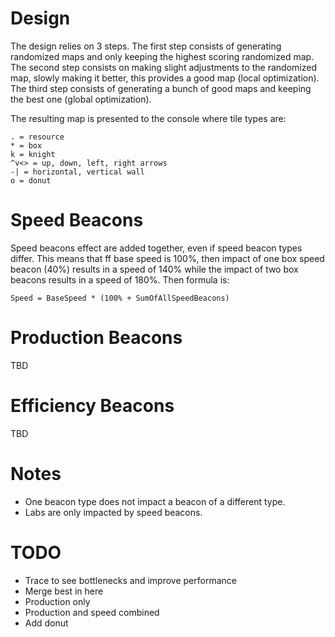 # Design

The design relies on 3 steps. The first step consists of generating randomized maps and only keeping the highest scoring randomized map. The second step consists on making slight adjustments to the randomized map, slowly making it better, this provides a good map (local optimization). The third step consists of generating a bunch of good maps and keeping the best one (global optimization).

The resulting map is presented to the console where tile types are:


```
. = resource
* = box
k = knight
^v<> = up, down, left, right arrows
-| = horizontal, vertical wall
o = donut
```

# Speed Beacons

Speed beacons effect are added together, even if speed beacon types differ. This means that ff base speed is 100%, then impact of one box speed beacon (40%) results in a speed of 140% while the impact of two box beacons results in a speed of 180%. Then formula is:

`Speed = BaseSpeed * (100% + SumOfAllSpeedBeacons)`

# Production Beacons

TBD

# Efficiency Beacons

TBD

# Notes

- One beacon type does not impact a beacon of a different type.
- Labs are only impacted by speed beacons.

# TODO

- Trace to see bottlenecks and improve performance
- Merge best in here
- Production only
- Production and speed combined
- Add donut

